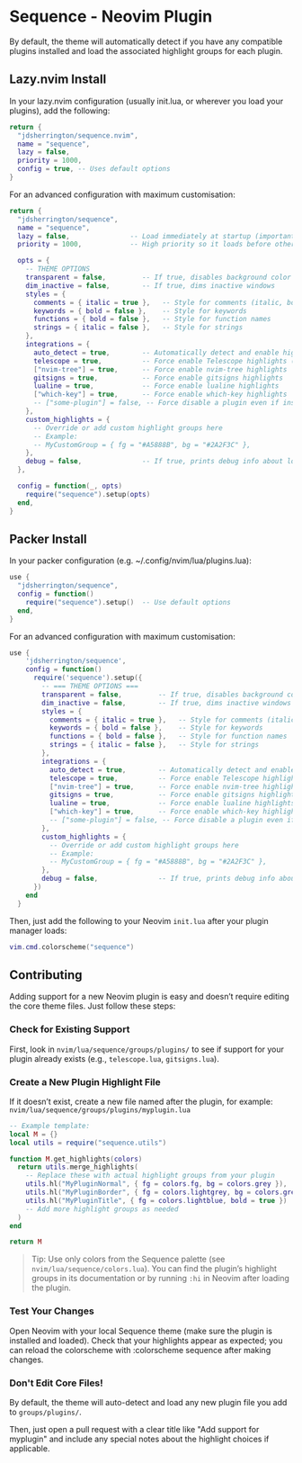 # Sequence - Neovim Plugin

By default, the theme will automatically detect if you have any compatible plugins installed and load the associated highlight groups for each plugin.

## Lazy.nvim Install

In your lazy.nvim configuration (usually init.lua, or wherever you load your plugins), add the following:

```lua
return {
  "jdsherrington/sequence.nvim",
  name = "sequence",
  lazy = false,
  priority = 1000,
  config = true, -- Uses default options
}
```

For an advanced configuration with maximum customisation:

```lua
return {
  "jdsherrington/sequence",
  name = "sequence",
  lazy = false,               -- Load immediately at startup (important for colorschemes)
  priority = 1000,            -- High priority so it loads before other plugins

  opts = {
    -- THEME OPTIONS
    transparent = false,         -- If true, disables background color (for terminal transparency)
    dim_inactive = false,        -- If true, dims inactive windows
    styles = {
      comments = { italic = true },   -- Style for comments (italic, bold, underline, etc.)
      keywords = { bold = false },    -- Style for keywords
      functions = { bold = false },   -- Style for function names
      strings = { italic = false },   -- Style for strings
    },
    integrations = {
      auto_detect = true,        -- Automatically detect and enable highlights for installed plugins
      telescope = true,          -- Force enable Telescope highlights (optional, auto-detect usually enough)
      ["nvim-tree"] = true,      -- Force enable nvim-tree highlights
      gitsigns = true,           -- Force enable gitsigns highlights
      lualine = true,            -- Force enable lualine highlights
      ["which-key"] = true,      -- Force enable which-key highlights
      -- ["some-plugin"] = false, -- Force disable a plugin even if installed
    },
    custom_highlights = {
      -- Override or add custom highlight groups here
      -- Example:
      -- MyCustomGroup = { fg = "#A5888B", bg = "#2A2F3C" },
    },
    debug = false,               -- If true, prints debug info about loaded plugins and highlights
  },

  config = function(_, opts)
    require("sequence").setup(opts)
  end,
}
```

## Packer Install

In your packer configuration (e.g. ~/.config/nvim/lua/plugins.lua):

```lua
use {
  "jdsherrington/sequence",
  config = function()
    require("sequence").setup()  -- Use default options
  end,
}
```

For an advanced configuration with maximum customisation:

```lua
use {
    'jdsherrington/sequence',
    config = function()
      require('sequence').setup({
        -- === THEME OPTIONS ===
        transparent = false,         -- If true, disables background color (for terminal transparency)
        dim_inactive = false,        -- If true, dims inactive windows
        styles = {
          comments = { italic = true },   -- Style for comments (italic, bold, underline, etc.)
          keywords = { bold = false },    -- Style for keywords
          functions = { bold = false },   -- Style for function names
          strings = { italic = false },   -- Style for strings
        },
        integrations = {
          auto_detect = true,        -- Automatically detect and enable highlights for installed plugins
          telescope = true,          -- Force enable Telescope highlights (optional, auto-detect usually enough)
          ["nvim-tree"] = true,      -- Force enable nvim-tree highlights
          gitsigns = true,           -- Force enable gitsigns highlights
          lualine = true,            -- Force enable lualine highlights
          ["which-key"] = true,      -- Force enable which-key highlights
          -- ["some-plugin"] = false, -- Force disable a plugin even if installed
        },
        custom_highlights = {
          -- Override or add custom highlight groups here
          -- Example:
          -- MyCustomGroup = { fg = "#A5888B", bg = "#2A2F3C" },
        },
        debug = false,               -- If true, prints debug info about loaded plugins and highlights
      })
    end
  }
```

Then, just add the following to your Neovim `init.lua` after your plugin manager loads:

```lua
vim.cmd.colorscheme("sequence")
```

## Contributing

Adding support for a new Neovim plugin is easy and doesn’t require editing the core theme files. Just follow these steps:

### Check for Existing Support

First, look in `nvim/lua/sequence/groups/plugins/` to see if support for your plugin already exists (e.g., `telescope.lua`, `gitsigns.lua`).

### Create a New Plugin Highlight File

If it doesn’t exist, create a new file named after the plugin, for example: `nvim/lua/sequence/groups/plugins/myplugin.lua`

```lua
-- Example template:
local M = {}
local utils = require("sequence.utils")

function M.get_highlights(colors)
  return utils.merge_highlights(
    -- Replace these with actual highlight groups from your plugin
    utils.hl("MyPluginNormal", { fg = colors.fg, bg = colors.grey }),
    utils.hl("MyPluginBorder", { fg = colors.lightgrey, bg = colors.grey }),
    utils.hl("MyPluginTitle", { fg = colors.lightblue, bold = true })
    -- Add more highlight groups as needed
  )
end

return M
```

> Tip: Use only colors from the Sequence palette (see `nvim/lua/sequence/colors.lua`).
> You can find the plugin’s highlight groups in its documentation or by running `:hi` in Neovim after loading the plugin.

### Test Your Changes

Open Neovim with your local Sequence theme (make sure the plugin is installed and loaded). Check that your highlights appear as expected; you can reload the colorscheme with :colorscheme sequence after making changes.

### Don't Edit Core Files!

By default, the theme will auto-detect and load any new plugin file you add to `groups/plugins/`.

Then, just open a pull request with a clear title like "Add support for myplugin" and include any special notes about the highlight choices if applicable.
